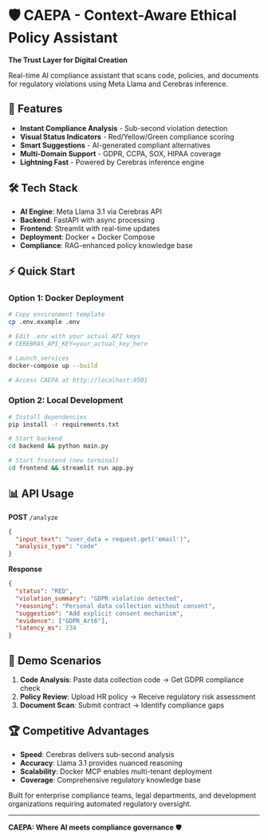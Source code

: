 # 🛡️ CAEPA - Context-Aware Ethical Policy Assistant

**The Trust Layer for Digital Creation**

Real-time AI compliance assistant that scans code, policies, and documents for regulatory violations using Meta Llama and Cerebras inference.

## 🚀 Features

- **Instant Compliance Analysis** - Sub-second violation detection
- **Visual Status Indicators** - Red/Yellow/Green compliance scoring  
- **Smart Suggestions** - AI-generated compliant alternatives
- **Multi-Domain Support** - GDPR, CCPA, SOX, HIPAA coverage
- **Lightning Fast** - Powered by Cerebras inference engine

## 🛠️ Tech Stack

- **AI Engine**: Meta Llama 3.1 via Cerebras API
- **Backend**: FastAPI with async processing
- **Frontend**: Streamlit with real-time updates
- **Deployment**: Docker + Docker Compose
- **Compliance**: RAG-enhanced policy knowledge base

## ⚡ Quick Start

### Option 1: Docker Deployment
```bash
# Copy environment template
cp .env.example .env

# Edit .env with your actual API keys
# CEREBRAS_API_KEY=your_actual_key_here

# Launch services
docker-compose up --build

# Access CAEPA at http://localhost:8501
```

### Option 2: Local Development
```bash
# Install dependencies
pip install -r requirements.txt

# Start backend
cd backend && python main.py

# Start frontend (new terminal)
cd frontend && streamlit run app.py
```

## 📊 API Usage

**POST** `/analyze`
```json
{
  "input_text": "user_data = request.get('email')",
  "analysis_type": "code"
}
```

**Response**
```json
{
  "status": "RED",
  "violation_summary": "GDPR violation detected",
  "reasoning": "Personal data collection without consent",
  "suggestion": "Add explicit consent mechanism",
  "evidence": ["GDPR_Art6"],
  "latency_ms": 234
}
```

## 🎯 Demo Scenarios

1. **Code Analysis**: Paste data collection code → Get GDPR compliance check
2. **Policy Review**: Upload HR policy → Receive regulatory risk assessment  
3. **Document Scan**: Submit contract → Identify compliance gaps

## 🏆 Competitive Advantages

- **Speed**: Cerebras delivers sub-second analysis
- **Accuracy**: Llama 3.1 provides nuanced reasoning
- **Scalability**: Docker MCP enables multi-tenant deployment
- **Coverage**: Comprehensive regulatory knowledge base

Built for enterprise compliance teams, legal departments, and development organizations requiring automated regulatory oversight.

---

**CAEPA: Where AI meets compliance governance** 🛡️